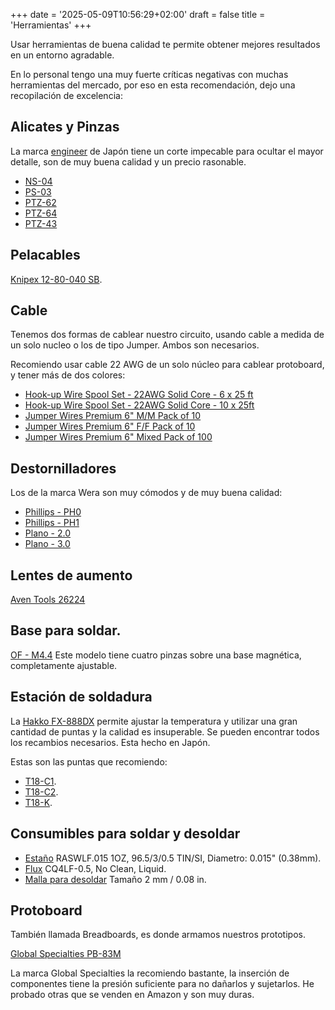 +++
date = '2025-05-09T10:56:29+02:00'
draft = false
title = 'Herramientas'
+++

Usar herramientas de buena calidad te permite obtener mejores resultados en un entorno agradable.

En lo personal tengo una muy fuerte críticas negativas con muchas herramientas del mercado, por eso en esta recomendación, dejo una recopilación de excelencia:

## Alicates y Pinzas

La marca [engineer](https://www.engineertools-jp.com) de Japón tiene un corte impecable para ocultar el mayor detalle, son de muy buena calidad y un precio rasonable.

- [NS-04](https://www.engineertools-jp.com/product-page/ns-04-esd-micro-nippers)
- [PS-03](https://www.engineertools-jp.com/product-page/ps-03-miniature-needle-nose-pliers)
- [PTZ-62](https://www.engineertools-jp.com/product-page/ptz-62-black-coated-esd-tweezers)
- [PTZ-64](https://www.engineertools-jp.com/product-page/ptz-64-black-coated-esd-tweezers)
- [PTZ-43](https://www.engineertools-jp.com/product-page/ptz-43-esd-plastic-tipped-tweezers)

## Pelacables

[Knipex 12-80-040 SB](https://www.amazon.es/dp/B003EA04FO).

## Cable

Tenemos dos formas de cablear nuestro circuito, usando cable a medida de un solo nucleo o los de tipo Jumper. Ambos son necesarios.

Recomiendo usar cable 22 AWG de un solo núcleo para cablear protoboard, y tener más de dos colores:

- [Hook-up Wire Spool Set - 22AWG Solid Core - 6 x 25 ft](https://www.adafruit.com/product/1311)
- [Hook-up Wire Spool Set - 22AWG Solid Core - 10 x 25ft](https://www.adafruit.com/product/3174)
- [Jumper Wires Premium 6" M/M Pack of 10](https://www.sparkfun.com/jumper-wires-premium-6-m-m-pack-of-10.html)
- [Jumper Wires Premium 6" F/F Pack of 10](https://www.sparkfun.com/jumper-wires-premium-6-f-f-pack-of-10.html)
- [Jumper Wires Premium 6" Mixed Pack of 100](https://www.sparkfun.com/jumper-wires-premium-6-mixed-pack-of-100.html)

## Destornilladores

Los de la marca Wera son muy cómodos y de muy buena calidad:

- [Phillips - PH0](https://products.wera.de/es/destornilladores_serie_kraftform_micro_2050_ph_micro.html)
- [Phillips - PH1](https://products.wera.de/es/destornilladores_serie_kraftform_micro_2050_ph_micro.html)
- [Plano - 2.0](https://products.wera.de/es/destornilladores_serie_kraftform_micro_2035_micro.html)
- [Plano - 3.0](https://products.wera.de/es/destornilladores_serie_kraftform_micro_2035_micro.html)

## Lentes de aumento

[Aven Tools 26224](https://www.digikey.es/en/products/detail/aven-tools/26224/5306726)

## Base para soldar.

[OF - M4.4](https://omnifixo.com) Este modelo tiene cuatro pinzas sobre una base magnética, completamente ajustable.

## Estación de soldadura

La [Hakko FX-888DX](https://www.hakko.com/english/products/hakko_fx888dx.html) permite ajustar la temperatura y utilizar una gran cantidad de puntas y la calidad es insuperable. Se pueden encontrar todos los recambios necesarios. Esta hecho en Japón.

Estas son las puntas que recomiendo:

- [T18-C1](https://www.hakko.com/english/products/hakko_fx888dx_tips.html).
- [T18-C2](https://www.hakko.com/english/products/hakko_fx888dx_tips.html).
- [T18-K](https://www.hakko.com/english/products/hakko_fx888dx_tips.html).

## Consumibles para soldar y desoldar

- [Estaño](https://www.digikey.es/en/products/detail/chip-quik-inc/RASWLF-015-1OZ/9682011) RASWLF.015 1OZ, 96.5/3/0.5 TIN/SI, Diametro: 0.015" (0.38mm).
- [Flux](https://www.digikey.es/en/products/detail/chip-quik-inc/CQ4LF-0-5/9558133) CQ4LF-0.5, No Clean, Liquid.
- [Malla para desoldar](https://www.mouser.es/ProductDetail/Aven/17541?qs=uwxL4vQweFMwWqGr0IUxLQ%3D%3D) Tamaño 2 mm / 0.08 in.

## Protoboard

También llamada Breadboards, es donde armamos nuestros prototipos.

[Global Specialties PB-83M](https://www.digikey.es/en/products/detail/global-specialties/PB-83M/8134127)

La marca Global Specialties la recomiendo bastante, la inserción de componentes tiene la presión suficiente para no dañarlos y sujetarlos. He probado otras que se venden en Amazon y son muy duras.
